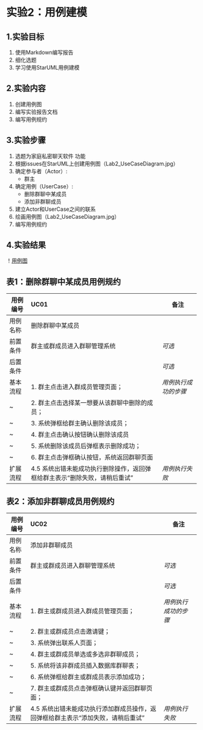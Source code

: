 
# 实验2：用例建模
## 1.实验目标

1. 使用Markdown编写报告
2. 细化选题
3. 学习使用StarUML用例建模

## 2.实验内容
1. 创建用例图
2. 编写实验报告文档
3. 编写用例规约
## 3.实验步骤
1. 选题为家庭私密聊天软件
    功能
2. 根据issues在StarUML上创建用例图（Lab2_UseCaseDiagram.jpg）
3. 确定参与者（Actor）:  
      - 群主   
4. 确定用例（UserCase）:   
      - 删除群聊中某成员
      - 添加非群聊成员
5. 建立Actor和UserCase之间的联系
6. 绘画用例图（Lab2_UseCaseDiagram.jpg）
7. 编写用例规约

## 4.实验结果
！[用例图](Lab2_UseCaseDiagram.jpg)
## 表1：删除群聊中某成员用例规约  

用例编号  | UC01 | 备注  
-|:-|-  
用例名称  | 删除群聊中某成员  |   
前置条件  |  群主或群成员进入群聊管理系统   | *可选*   
后置条件  |    | *可选*   
基本流程  | 1. 群主点击进入群成员管理页面；  |*用例执行成功的步骤*    
~| 2. 群主点击选择某一想要从该群聊中删除的成员；  |   
~| 3. 系统弹框给群主确认删除该成员；  |
~| 4. 群主点击确认按钮确认删除该成员
~| 5. 系统删除该成员后弹框表示删除成功；  |   
~| 6. 群主点击弹框确认按钮，系统返回群聊页面 |
扩展流程  |4.5 系统出错未能成功执行删除操作，返回弹框给群主表示“删除失败，请稍后重试” |*用例执行失败* 


## 表2：添加非群聊成员用例规约  

用例编号  | UC02 | 备注  
-|:-|-  
用例名称  | 添加非群聊成员  |   
前置条件  |  群主或群成员进入群聊管理系统  | *可选*   
后置条件  |    | *可选*   
基本流程  | 1. 群主或群成员进入群成员管理页面；  |*用例执行成功的步骤*    
~| 2. 群主或群成员点击邀请键；  |   
~| 3. 系统弹出联系人页面；  |   
~| 4. 群主或群成员单选或多选非群聊成员；  |   
~| 5. 系统将该非群成员插入数据库群聊表； |  
~| 6. 系统弹框给群主或群成员表示添加成功；|
~| 7. 群主或群成员点击弹框确认键并返回群聊页面；|
扩展流程  |4.5 系统出错未能成功执行添加群成员操作，返回弹框给群主表示“添加失败，请稍后重试” |*用例执行失败*    

